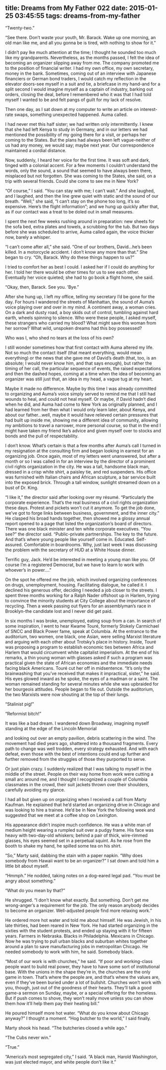 title: Dreams from My Father 022
date: 2015-01-25 03:45:55
tags: dreams-from-my-father
---

“Twenty-two.”

“See there. Don’t waste your youth, Mr. Barack. Wake up one morning, an old man like me, and all you gonna be is tired, with nothing to show for it.”

I didn’t pay Ike much attention at the time; I thought he sounded too much like my grandparents. Nevertheless, as the months passed, I felt the idea of becoming an organizer slipping away from me. The company promoted me to the position of financial writer. I had my own office, my own secretary, money in the bank. Sometimes, coming out of an interview with Japanese financiers or German bond traders, I would catch my reflection in the elevator doors-see myself in a suit and tie, a briefcase in my hand-and for a split second I would imagine myself as a captain of industry, barking out orders, closing the deal, before I remembered who it was that I had told myself I wanted to be and felt pangs of guilt for my lack of resolve.

Then one day, as I sat down at my computer to write an article on interest-rate swaps, something unexpected happened. Auma called.

I had never met this half sister; we had written only intermittently. I knew that she had left Kenya to study in Germany, and in our letters we had mentioned the possibility of my going there for a visit, or perhaps her coming to the States. But the plans had always been left vague-neither of us had any money, we would say; maybe next year. Our correspondence maintained a cordial distance.

Now, suddenly, I heard her voice for the first time. It was soft and dark, tinged with a colonial accent. For a few moments I couldn’t understand the words, only the sound, a sound that seemed to have always been there, misplaced but not forgotten. She was coming to the States, she said, on a trip with several friends. Could she come to see me in New York?

“Of course,” I said. “You can stay with me; I can’t wait.” And she laughed, and I laughed, and then the line grew quiet with static and the sound of our breath. “Well,” she said, “I can’t stay on the phone too long, it’s so expensive. Here’s the flight information”; and we hung up quickly after that, as if our contact was a treat to be doled out in small measures.

I spent the next few weeks rushing around in preparation: new sheets for the sofa bed, extra plates and towels, a scrubbing for the tub. But two days before she was scheduled to arrive, Auma called again, the voice thicker now, barely a whisper.

“I can’t come after all,” she said. “One of our brothers, David...he’s been killed. In a motorcycle accident. I don’t know any more than that.” She began to cry. “Oh, Barack. Why do these things happen to us?”

I tried to comfort her as best I could. I asked her if I could do anything for her. I told her there would be other times for us to see each other. Eventually her voice quieted; she had to go book a flight home, she said.

“Okay, then, Barack. See you. ’Bye.”

After she hung up, I left my office, telling my secretary I’d be gone for the day. For hours I wandered the streets of Manhattan, the sound of Auma’s voice playing over and over in my mind. A continent away, a woman cries. On a dark and dusty road, a boy skids out of control, tumbling against hard earth, wheels spinning to silence. Who were these people, I asked myself, these strangers who carried my blood? What might save this woman from her sorrow? What wild, unspoken dreams had this boy possessed?

Who was I, who shed no tears at the loss of his own?

I still wonder sometimes how that first contact with Auma altered my life. Not so much the contact itself (that meant everything, would mean everything) or the news that she gave me of David’s death (that, too, is an absolute; I would never know him, and that says enough), but rather the timing of her call, the particular sequence of events, the raised expectations and then the dashed hopes, coming at a time when the idea of becoming an organizer was still just that, an idea in my head, a vague tug at my heart.

Maybe it made no difference. Maybe by this time I was already committed to organizing and Auma’s voice simply served to remind me that I still had wounds to heal, and could not heal myself. Or maybe, if David hadn’t died when he did, and Auma had come to New York as originally planned, and I had learned from her then what I would only learn later, about Kenya, and about our father...well, maybe it would have relieved certain pressures that had built up inside me, showing me a different idea of community, allowing my ambitions to travel a narrower, more personal course, so that in the end I might have taken my friend Ike’s advice and given myself over to stocks and bonds and the pull of respectability.

I don’t know. What’s certain is that a few months after Auma’s call I turned in my resignation at the consulting firm and began looking in earnest for an organizing job. Once again, most of my letters went unanswered, but after a month or so I was called in for an interview by the director of a prominent civil rights organization in the city. He was a tall, handsome black man, dressed in a crisp white shirt, a paisley tie, and red suspenders. His office was furnished with Italian chairs and African sculpture, a bar service built into the exposed brick. Through a tall window, sunlight streamed down on a bust of Dr. King.

“I like it,” the director said after looking over my r&#233;sum&#233;. “Particularly the corporate experience. That’s the real business of a civil rights organization these days. Protest and pickets won’t cut it anymore. To get the job done, we’ve got to forge links between business, government, and the inner city.” He clasped his broad hands together, then showed me a glossy annual report opened to a page that listed the organization’s board of directors. There was one black minister and ten white corporate executives. “You see?” the director said. “Public-private partnerships. The key to the future. And that’s where young people like yourself come in. Educated. Self-assured. Comfortable in boardrooms. Why, just last week I was discussing the problem with the secretary of HUD at a White House dinner.

Terrific guy, Jack. He’d be interested in meeting a young man like you. Of course I’m a registered Democrat, but we have to learn to work with whoever’s in power....”

On the spot he offered me the job, which involved organizing conferences on drugs, unemployment, housing. Facilitating dialogue, he called it. I declined his generous offer, deciding I needed a job closer to the streets. I spent three months working for a Ralph Nader offshoot up in Harlem, trying to convince the minority students at City College about the importance of recycling. Then a week passing out flyers for an assemblyman’s race in Brooklyn-the candidate lost and I never did get paid.

In six months I was broke, unemployed, eating soup from a can. In search of some inspiration, I went to hear Kwame Tour&#233;, formerly Stokely Carmichael of SNCC and Black Power fame, speak at Columbia. At the entrance to the auditorium, two women, one black, one Asian, were selling Marxist literature and arguing with each other about Trotsky’s place in history. Inside, Tour&#233; was proposing a program to establish economic ties between Africa and Harlem that would circumvent white capitalist imperialism. At the end of his remarks, a thin young woman with glasses asked if such a program was practical given the state of African economies and the immediate needs facing black Americans. Tour&#233; cut her off in midsentence. “It’s only the brainwashing that you’ve received that makes it impractical, sister,” he said. His eyes glowed inward as he spoke, the eyes of a madman or a saint. The woman remained standing for several minutes while she was upbraided for her bourgeois attitudes. People began to file out. Outside the auditorium, the two Marxists were now shouting at the top of their lungs.

“Stalinist pig!”

“Reformist bitch!”

It was like a bad dream. I wandered down Broadway, imagining myself standing at the edge of the Lincoln Memorial

and looking out over an empty pavilion, debris scattering in the wind. The movement had died years ago, shattered into a thousand fragments. Every path to change was well trodden, every strategy exhausted. And with each defeat, even those with the best of intentions could end up further and further removed from the struggles of those they purported to serve.

Or just plain crazy. I suddenly realized that I was talking to myself in the middle of the street. People on their way home from work were cutting a small arc around me, and I thought I recognized a couple of Columbia classmates in the crowd, their suit jackets thrown over their shoulders, carefully avoiding my glance.

I had all but given up on organizing when I received a call from Marty Kaufman. He explained that he’d started an organizing drive in Chicago and was looking to hire a trainee. He’d be in New York the following week and suggested that we meet at a coffee shop on Lexington.

His appearance didn’t inspire much confidence. He was a white man of medium height wearing a rumpled suit over a pudgy frame. His face was heavy with two-day-old whiskers; behind a pair of thick, wire-rimmed glasses, his eyes seemed set in a perpetual squint. As he rose from the booth to shake my hand, he spilled some tea on his shirt.

“So,” Marty said, dabbing the stain with a paper napkin. “Why does somebody from Hawaii want to be an organizer?” I sat down and told him a little bit about myself.

“Hmmph.” He nodded, taking notes on a dog-eared legal pad. “You must be angry about something.”

“What do you mean by that?”

He shrugged. “I don’t know what exactly. But something. Don’t get me wrong-anger’s a requirement for the job. The only reason anybody decides to become an organizer. Well-adjusted people find more relaxing work.”

He ordered more hot water and told me about himself. He was Jewish, in his late thirties, had been reared in New York. He had started organizing in the sixties with the student protests, and ended up staying with it for fifteen years. Farmers in Nebraska. Blacks in Philadelphia. Mexicans in Chicago. Now he was trying to pull urban blacks and suburban whites together around a plan to save manufacturing jobs in metropolitan Chicago. He needed somebody to work with him, he said. Somebody black.

“Most of our work is with churches,” he said. “If poor and working-class people want to build real power, they have to have some sort of institutional base. With the unions in the shape they’re in, the churches are the only game in town. That’s where the people are, and that’s where the values are, even if they’ve been buried under a lot of bullshit. Churches won’t work with you, though, just out of the goodness of their hearts. They’ll talk a good game-a sermon on Sunday, maybe, or a special offering for the homeless. But if push comes to shove, they won’t really move unless you can show them how it’ll help them pay their heating bill.”

He poured himself more hot water. “What do you know about Chicago anyway?” I thought a moment. “Hog butcher to the world,” I said finally.

Marty shook his head. “The butcheries closed a while ago.”

“The Cubs never win.”

“True.”

“America’s most segregated city,” I said. “A black man, Harold Washington, was just elected mayor, and white people don’t like it.”

